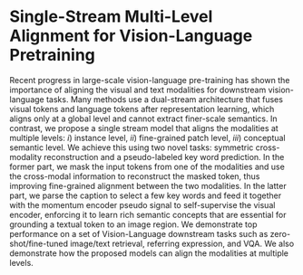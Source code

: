 # Single-Stream Multi-Level Alignment for Vision-Language Pretraining

Recent progress in large-scale vision-language pre-training has shown the importance of aligning the visual and text modalities for downstream vision-language tasks. 
Many methods use a dual-stream architecture that fuses visual tokens and language tokens after representation learning, which aligns only at a global level and cannot extract finer-scale semantics.
In contrast, we propose a single stream model that aligns the modalities at multiple levels: $i$) instance level, $ii$) fine-grained patch level, $iii$) conceptual semantic level. 
We achieve this using two novel tasks: symmetric cross-modality reconstruction and a pseudo-labeled key word prediction.
In the former part, we mask the input tokens from one of the modalities and use the cross-modal information to reconstruct the masked token, thus improving fine-grained alignment between the two modalities. 
In the latter part, we parse the caption to select a few key words and feed it together with the momentum encoder pseudo signal to self-supervise the visual encoder, enforcing it to learn rich semantic concepts that are essential for grounding a textual token to an image region.
 We demonstrate top performance on a set of Vision-Language downstream tasks such as zero-shot/fine-tuned image/text retrieval, referring expression, and VQA. We also demonstrate how the proposed models can align the modalities at multiple levels. 
